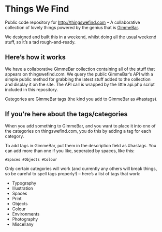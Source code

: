 # Things We Find

Public code repository for http://thingswefind.com – A collaborative collection of lovely things powered by the genius that is [GimmeBar](https://gimmebar.com/).

We designed and built this in a weekend, whilst doing all the usual weekend stuff, so it’s a tad rough-and-ready.

## Here’s how it works

We have a collaborative GimmeBar collection containing all of the stuff that appears on thingswefind.com. We query the public GimmeBar’s API with a simple public method for grabbing the latest stuff added to the collection and display it on the site. The API call is wrapped by the little api.php script included in this repository.

Categories are GimmeBar tags (the kind you add to GimmeBar as #hastags).

## If you’re here about the tags/categories

When you add something to GimmeBar, and you want to place it into one of the categories on thingswefind.com, you do this by adding a tag for each category. 

To add tags in GimmeBar, put them in the description field as #hastags. You can add more than one if you like, seperated by spaces, like this:

    #Spaces #Objects #Colour

Only certain categories will work (and currently any others will break things, so be careful to spell tags properly!) – here’s a list of tags that work:

- Typography
- Illustration
- Spaces
- Print
- Objects
- Colour
- Environments
- Photography
- Miscellany
